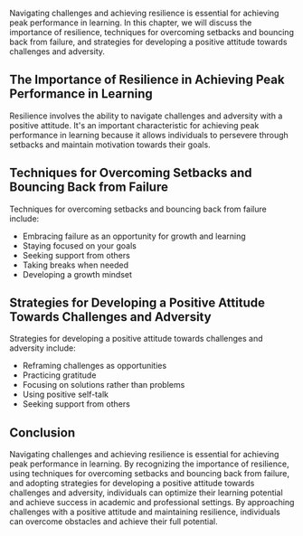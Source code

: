 
Navigating challenges and achieving resilience is essential for achieving peak performance in learning. In this chapter, we will discuss the importance of resilience, techniques for overcoming setbacks and bouncing back from failure, and strategies for developing a positive attitude towards challenges and adversity.

The Importance of Resilience in Achieving Peak Performance in Learning
----------------------------------------------------------------------

Resilience involves the ability to navigate challenges and adversity with a positive attitude. It's an important characteristic for achieving peak performance in learning because it allows individuals to persevere through setbacks and maintain motivation towards their goals.

Techniques for Overcoming Setbacks and Bouncing Back from Failure
-----------------------------------------------------------------

Techniques for overcoming setbacks and bouncing back from failure include:

* Embracing failure as an opportunity for growth and learning
* Staying focused on your goals
* Seeking support from others
* Taking breaks when needed
* Developing a growth mindset

Strategies for Developing a Positive Attitude Towards Challenges and Adversity
------------------------------------------------------------------------------

Strategies for developing a positive attitude towards challenges and adversity include:

* Reframing challenges as opportunities
* Practicing gratitude
* Focusing on solutions rather than problems
* Using positive self-talk
* Seeking support from others

Conclusion
----------

Navigating challenges and achieving resilience is essential for achieving peak performance in learning. By recognizing the importance of resilience, using techniques for overcoming setbacks and bouncing back from failure, and adopting strategies for developing a positive attitude towards challenges and adversity, individuals can optimize their learning potential and achieve success in academic and professional settings. By approaching challenges with a positive attitude and maintaining resilience, individuals can overcome obstacles and achieve their full potential.
